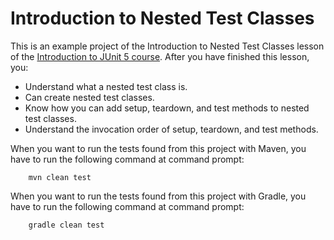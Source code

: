 # Introduction to Nested Test Classes

This is an example project of the Introduction to Nested Test Classes lesson of the
[Introduction to JUnit 5 course](https://www.cleantestautomation.com/get-started-with-junit-5/). 
After you have finished this lesson, you: 
 
* Understand what a nested test class is.
* Can create nested test classes.
* Know how you can add setup, teardown, and test methods to nested test classes.
* Understand the invocation order of setup, teardown, and test methods.

When you want to run the tests found from this project with Maven, you have to run the
following command at command prompt:

        mvn clean test

When you want to run the tests found from this project with Gradle, you have to run the
following command at command prompt: 

        gradle clean test
